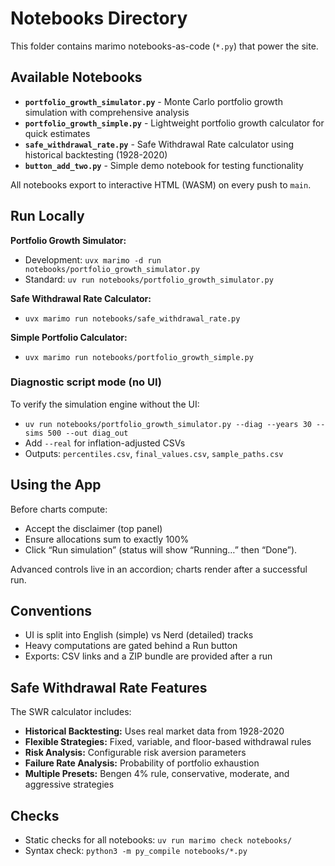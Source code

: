# Notebooks Directory

This folder contains marimo notebooks-as-code (`*.py`) that power the site.

## Available Notebooks

- **`portfolio_growth_simulator.py`** - Monte Carlo portfolio growth simulation with comprehensive analysis
- **`portfolio_growth_simple.py`** - Lightweight portfolio growth calculator for quick estimates
- **`safe_withdrawal_rate.py`** - Safe Withdrawal Rate calculator using historical backtesting (1928-2020)
- **`button_add_two.py`** - Simple demo notebook for testing functionality

All notebooks export to interactive HTML (WASM) on every push to `main`.

## Run Locally

**Portfolio Growth Simulator:**
- Development: `uvx marimo -d run notebooks/portfolio_growth_simulator.py`
- Standard: `uv run notebooks/portfolio_growth_simulator.py`

**Safe Withdrawal Rate Calculator:**
- `uvx marimo run notebooks/safe_withdrawal_rate.py`

**Simple Portfolio Calculator:**
- `uvx marimo run notebooks/portfolio_growth_simple.py`

### Diagnostic script mode (no UI)

To verify the simulation engine without the UI:

- `uv run notebooks/portfolio_growth_simulator.py --diag --years 30 --sims 500 --out diag_out`
- Add `--real` for inflation-adjusted CSVs
- Outputs: `percentiles.csv`, `final_values.csv`, `sample_paths.csv`

## Using the App

Before charts compute:

- Accept the disclaimer (top panel)
- Ensure allocations sum to exactly 100%
- Click “Run simulation” (status will show “Running…” then “Done”).

Advanced controls live in an accordion; charts render after a successful run.

## Conventions

- UI is split into English (simple) vs Nerd (detailed) tracks
- Heavy computations are gated behind a Run button
- Exports: CSV links and a ZIP bundle are provided after a run

## Safe Withdrawal Rate Features

The SWR calculator includes:

- **Historical Backtesting:** Uses real market data from 1928-2020
- **Flexible Strategies:** Fixed, variable, and floor-based withdrawal rules
- **Risk Analysis:** Configurable risk aversion parameters
- **Failure Rate Analysis:** Probability of portfolio exhaustion
- **Multiple Presets:** Bengen 4% rule, conservative, moderate, and aggressive strategies

## Checks

- Static checks for all notebooks: `uv run marimo check notebooks/`
- Syntax check: `python3 -m py_compile notebooks/*.py`

